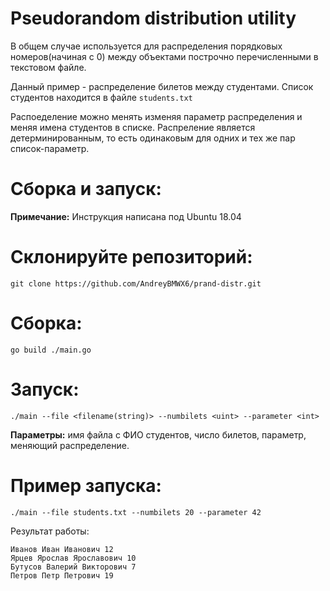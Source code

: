 # Pseudorandom distribution utility
В общем случае используется для распределения порядковых номеров(начиная с 0) 
между объектами построчно перечисленными в текстовом файле.

Данный пример - распределение билетов между студентами.
Список студентов находится в файле `students.txt`

Распоеделение можно менять изменяя параметр распределения и меняя имена студентов в списке.
Распреление является детерминированным, то есть одинаковым для одних и тех же пар список-параметр.

# Сборка и запуск:
**Примечание:** Инструкция написана под Ubuntu 18.04

# Склонируйте репозиторий:
`git clone https://github.com/AndreyBMWX6/prand-distr.git`
# Сборка:
`go build ./main.go`
# Запуск:
`./main --file <filename(string)> --numbilets <uint> --parameter <int>`

**Параметры:** имя файла с ФИО студентов, число билетов, параметр, меняющий распределение.

# Пример запуска:
`./main --file students.txt --numbilets 20 --parameter 42`

Результат работы:
```
Иванов Иван Иванович 12
Ярцев Ярослав Ярославович 10
Бутусов Валерий Викторович 7
Петров Петр Петрович 19
```
